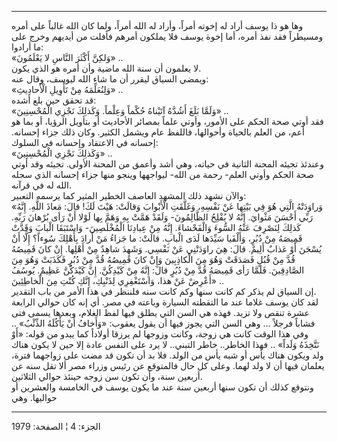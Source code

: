 ------------------------------------------------------------------------

وها هو ذا يوسف أراد له إخوته أمراً، وأراد له الله أمراً، ولما كان الله
غالباً على أمره ومسيطراً فقد نفذ أمره، أما إخوة يوسف فلا يملكون أمرهم
فأفلت من أيديهم وخرج على ما أرادوا:  
«وَلكِنَّ أَكْثَرَ النَّاسِ لا يَعْلَمُونَ» ..  
لا يعلمون أن سنة الله ماضية وأن أمره هو الذي يكون.  
ويمضي السياق ليقرر أن ما شاء الله ليوسف، وقال عنه:  
«وَلِنُعَلِّمَهُ مِنْ تَأْوِيلِ الْأَحادِيثِ» ..  
قد تحقق حين بلغ أشده:  
«وَلَمَّا بَلَغَ أَشُدَّهُ آتَيْناهُ حُكْماً وَعِلْماً. وَكَذلِكَ نَجْزِي الْمُحْسِنِينَ» ..  
فقد أوتي صحة الحكم على الأمور، وأوتي علماً بمصائر الأحاديث أو بتأويل
الرؤيا، أو بما هو أعم، من العلم بالحياة وأحوالها، فاللفظ عام ويشمل
الكثير. وكان ذلك جزاء إحسانه. إحسانه في الاعتقاد وإحسانه في السلوك:  
«وَكَذلِكَ نَجْزِي الْمُحْسِنِينَ» ..  
وعندئذ تجيئه المحنة الثانية في حياته، وهي أشد وأعمق من المحنة الأولى.
تجيئه وقد أوتي صحة الحكم وأوتي العلم- رحمة من الله- ليواجهها وينجو منها
جزاء إحسانه الذي سجله الله له في قرآنه.  
والآن نشهد ذلك المشهد العاصف الخطير المثير كما يرسمه التعبير:  
«وَراوَدَتْهُ الَّتِي هُوَ فِي بَيْتِها عَنْ نَفْسِهِ، وَغَلَّقَتِ الْأَبْوابَ وَقالَتْ: هَيْتَ لَكَ! قالَ:
مَعاذَ اللَّهِ. إِنَّهُ رَبِّي أَحْسَنَ مَثْوايَ. إِنَّهُ لا يُفْلِحُ الظَّالِمُونَ- وَلَقَدْ هَمَّتْ بِهِ وَهَمَّ بِها
لَوْلا أَنْ رَأى بُرْهانَ رَبِّهِ. كَذلِكَ لِنَصْرِفَ عَنْهُ السُّوءَ وَالْفَحْشاءَ. إِنَّهُ مِنْ عِبادِنَا
الْمُخْلَصِينَ- وَاسْتَبَقَا الْبابَ وَقَدَّتْ قَمِيصَهُ مِنْ دُبُرٍ، وَأَلْفَيا سَيِّدَها لَدَى الْبابِ. قالَتْ:
ما جَزاءُ مَنْ أَرادَ بِأَهْلِكَ سُوءاً؟ إِلَّا أَنْ يُسْجَنَ أَوْ عَذابٌ أَلِيمٌ. قالَ: هِيَ راوَدَتْنِي عَنْ
نَفْسِي. وَشَهِدَ شاهِدٌ مِنْ أَهْلِها. إِنْ كانَ قَمِيصُهُ قُدَّ مِنْ قُبُلٍ فَصَدَقَتْ وَهُوَ مِنَ الْكاذِبِينَ
وَإِنْ كانَ قَمِيصُهُ قُدَّ مِنْ دُبُرٍ فَكَذَبَتْ وَهُوَ مِنَ الصَّادِقِينَ. فَلَمَّا رَأى قَمِيصَهُ قُدَّ مِنْ دُبُرٍ
قالَ: إِنَّهُ مِنْ كَيْدِكُنَّ. إِنَّ كَيْدَكُنَّ عَظِيمٌ. يُوسُفُ أَعْرِضْ عَنْ هذا، وَاسْتَغْفِرِي لِذَنْبِكِ، إِنَّكِ
كُنْتِ مِنَ الْخاطِئِينَ» ..  
إن السياق لم يذكر كم كانت سنها وكم كانت سنه فلننظر في هذا الأمر من باب
التقدير.  
لقد كان يوسف غلاما عند ما التقطته السيارة وباعته في مصر. أي إنه كان
حوالي الرابعة عشرة تنقص ولا تزيد. فهذه هي السن التي يطلق فيها لفظ
الغلام، وبعدها يسمى فتى فشاباً فرجلاً ... وهي السن التي يجوز فيها أن يقول
يعقوب: «وَأَخافُ أَنْ يَأْكُلَهُ الذِّئْبُ» .. وفي هذا الوقت كانت هي زوجة، وكانت
وزوجها لم يرزقا أولاداً كما يبدو من قوله: «أَوْ نَتَّخِذَهُ وَلَداً» .. فهذا
الخاطر.. خاطر التبني.. لا يرد على النفس عادة إلا حين لا يكون هناك ولد
ويكون هناك يأس أو شبه يأس من الولد. فلا بد أن تكون قد مضت على زواجهما
فترة، يعلمان فيها أن لا ولد لهما. وعلى كل حال فالمتوقع عن رئيس وزراء مصر
ألا تقل سنه عن أربعين سنة، وأن تكون سن زوجه حينئذ حوالي الثلاثين.  
ونتوقع كذلك أن تكون سنها أربعين سنة عند ما يكون يوسف في الخامسة والعشرين
أو حواليها. وهي

------------------------------------------------------------------------

الجزء: 4 ¦ الصفحة: 1979
